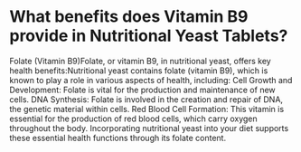 # What benefits does Vitamin B9 provide in Nutritional Yeast Tablets?

Folate (Vitamin B9)Folate, or vitamin B9, in nutritional yeast, offers key health benefits:Nutritional yeast contains folate (vitamin B9), which is known to play a role in various aspects of health, including: Cell Growth and Development: Folate is vital for the production and maintenance of new cells. DNA Synthesis: Folate is involved in the creation and repair of DNA, the genetic material within cells. Red Blood Cell Formation: This vitamin is essential for the production of red blood cells, which carry oxygen throughout the body. Incorporating nutritional yeast into your diet supports these essential health functions through its folate content.
